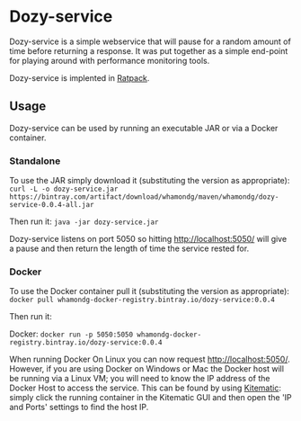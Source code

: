 Dozy-service
============

Dozy-service is a simple webservice that will pause for a random amount of time before returning a response.  It was put together as a simple end-point for playing around with performance monitoring tools.

Dozy-service is implented in [Ratpack](http://ratpack.io).

Usage
-----
Dozy-service can be used by running an executable JAR or via a Docker container.

### Standalone ###
To use the JAR simply download it (substituting the version as appropriate):
`curl -L -o dozy-service.jar https://bintray.com/artifact/download/whamondg/maven/whamondg/dozy-service-0.0.4-all.jar`

Then run it: 
`java -jar dozy-service.jar`

Dozy-service listens on port 5050 so hitting [http://localhost:5050/](http://localhost:5050/) will give a pause and then return the length of time the service rested for.

### Docker ###
To use the Docker container pull it (substituting the version as appropriate):
`docker pull whamondg-docker-registry.bintray.io/dozy-service:0.0.4`

Then run it:

Docker: ```docker run -p 5050:5050 whamondg-docker-registry.bintray.io/dozy-service:0.0.4```

When running Docker On Linux you can now request [http://localhost:5050/](http://localhost:5050/).  However, if you are using Docker on Windows or Mac the Docker host will be running via a Linux VM; you will need to know the IP address of the Docker Host to access the service.  This can be found by using [Kitematic](https://kitematic.com/): simply click the running container in the Kitematic GUI and then open the 'IP and Ports' settings to find the host IP.
